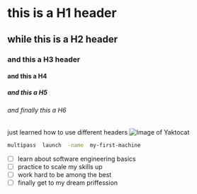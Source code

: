 # this is a H1  header
## while this is a H2 header
### and this a H3 header
#### and this a H4
##### and this a H5 
###### and finally this a H6
just learned how to use different headers
![Image of Yaktocat](https://octodex.github.com/images/yaktocat.png)
```bash
multipass  launch  -name  my-first-machine
```
- [ ] learn about software  engineering basics
- [ ] practice to scale my skills  up
- [ ] work  hard to  be among the  best
- [ ] finally  get to my dream priffession
